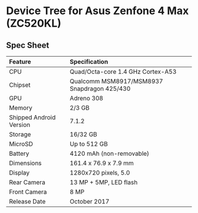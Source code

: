 # Device Tree for Asus Zenfone 4 Max (ZC520KL)

## Spec Sheet

| Feature                 | Specification                               |
| :---------------------- | :------------------------------------------ |
| CPU                     | Quad/Octa-core 1.4 GHz Cortex-A53           |
| Chipset                 | Qualcomm MSM8917/MSM8937 Snapdragon 425/430 |
| GPU                     | Adreno 308                                  |
| Memory                  | 2/3 GB                                      |
| Shipped Android Version | 7.1.2                                       |
| Storage                 | 16/32 GB                                    |
| MicroSD                 | Up to 512 GB                                |
| Battery                 | 4120 mAh (non-removable)                    |
| Dimensions              | 161.4 x 76.9 x 7.9 mm                       |
| Display                 | 1280x720 pixels, 5.0                        |
| Rear Camera             | 13 MP + 5MP, LED flash                      |
| Front Camera            | 8 MP                                        |
| Release Date            | October 2017                                |

